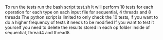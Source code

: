 To run the tests run the bash script test.sh
It will perform 10 tests for each operation for each type on each input file for sequential, 4 threads and 8 threads
The python script is limited to only check the 10 tests, if you want to do a higher frequency of tests it needs to be modified
If you want to test it yourself you need to delete the results stored in each op folder inside of sequential, thread4 and thread8
